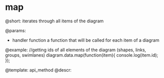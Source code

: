 map
=========

@short:
iterates through all items of the diagram

@params:
- handler			function		a function that will be called for each item of a diagram

@example:
//getting ids of all elements of the diagram (shapes, links, groups, swimlanes)
diagram.data.map(function(item){
    console.log(item.id);
});


@template: api_method
@descr: